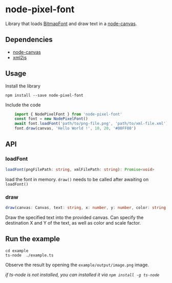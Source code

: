 # node-pixel-font
Library that loads [BitmapFont](https://www.angelcode.com/products/bmfont/) and draw text in a [node-canvas](https://www.npmjs.com/package/canvas).

## Dependencies
- [node-canvas](https://www.npmjs.com/package/canvas)
- [xml2js](https://www.npmjs.com/package/xml2js)

## Usage
Install the library
```
npm install --save node-pixel-font
```

Include the code
```typescript
    import { NodePixelFont } from 'node-pixel-font'
    const font = new NodePixelFont()
    await font.loadFont('path/to/png-file.png', 'path/to/xml-file.xml')
    font.draw(canvas, 'Hello World !', 10, 20, '#00FF00')
```

## API

### loadFont
 ```typescript
 loadFont(pngFilePath: string, xmlFilePath: string): Promise<void>
 ```

load the font in memory. `draw()` needs to be called after awaiting on `loadFont()`

### draw
 ```typescript
 draw(canvas: Canvas, text: string, x: number, y: number, color: string = '#FFFFFF', scale: number = 1): void
 ```

Draw the specified text into the provided canvas. Can specify the destination X and Y of the text, as well as color and scale factor.

## Run the example
```
cd example
ts-node  ./example.ts
```

Observe the result by opening the `example/output/image.png` image.

*if ts-node is not installed, you can installed it via `npm install -g ts-node`*
